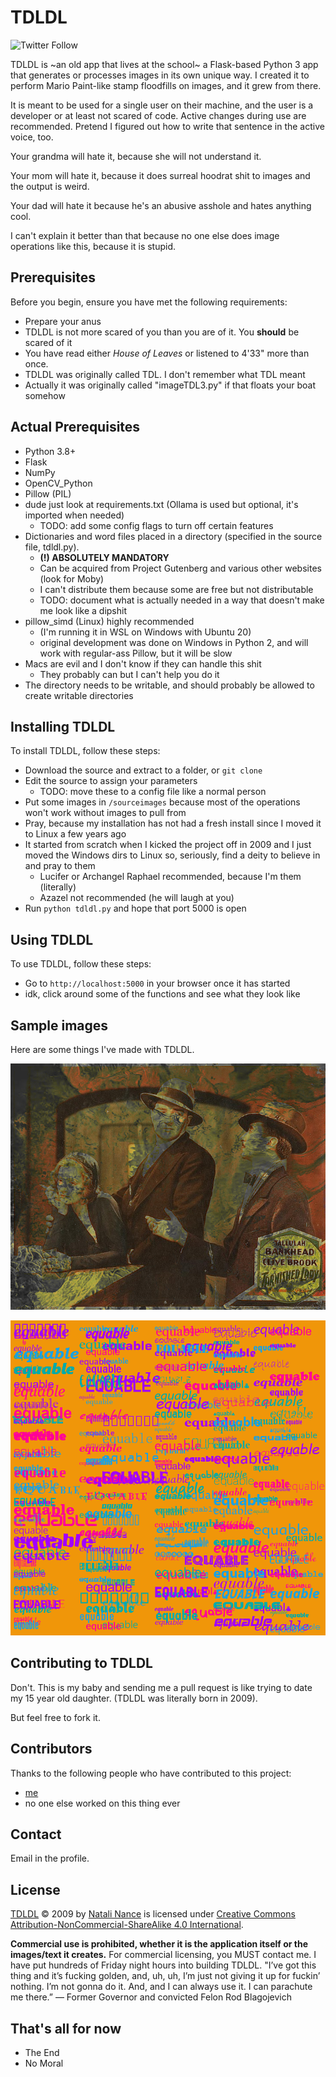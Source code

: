 # TDLDL

![Twitter Follow](https://img.shields.io/twitter/follow/natealism?style=social)

TDLDL is ~an old app that lives at the school~ a Flask-based Python 3 app that generates or processes images in its own unique way. I created it to perform Mario Paint-like stamp floodfills on images, and it grew from there.

It is meant to be used for a single user on their machine, and the user is a developer or at least not scared of code. Active changes during use are recommended. Pretend I figured out how to write that sentence in the active voice, too.

Your grandma will hate it, because she will not understand it.

Your mom will hate it, because it does surreal hoodrat shit to images and the output is weird.

Your dad will hate it because he's an abusive asshole and hates anything cool.

I can't explain it better than that because no one else does image operations like this, because it is stupid.

## Prerequisites

Before you begin, ensure you have met the following requirements:

* Prepare your anus
* TDLDL is not more scared of you than you are of it. You **should** be scared of it
* You have read either *House of Leaves* or listened to 4'33" more than once.
* TDLDL was originally called TDL. I don't remember what TDL meant
* Actually it was originally called "imageTDL3.py" if that floats your boat somehow

## Actual Prerequisites

* Python 3.8+
* Flask
* NumPy
* OpenCV_Python
* Pillow (PIL)
* dude just look at requirements.txt (Ollama is used but optional, it's imported when needed)
    * TODO: add some config flags to turn off certain features
* Dictionaries and word files placed in a directory (specified in the source file, tdldl.py).
    * __(!) ABSOLUTELY MANDATORY__
    * Can be acquired from Project Gutenberg and various other websites (look for Moby)
    * I can't distribute them because some are free but not distributable
    * TODO: document what is actually needed in a way that doesn't make me look like a dipshit
* pillow_simd (Linux) highly recommended
    * (I'm running it in WSL on Windows with Ubuntu 20)
    * original development was done on Windows in Python 2, and will work with regular-ass Pillow, but it will be slow
* Macs are evil and I don't know if they can handle this shit
    * They probably can but I can't help you do it
* The directory needs to be writable, and should probably be allowed to create writable directories

## Installing TDLDL

To install TDLDL, follow these steps:

* Download the source and extract to a folder, or `git clone`
* Edit the source to assign your parameters
    * TODO: move these to a config file like a normal person
* Put some images in `/sourceimages` because most of the operations won't work without images to pull from
* Pray, because my installation has not had a fresh install since I moved it to Linux a few years ago
* It started from scratch when I kicked the project off in 2009 and I just moved the Windows dirs to Linux so, seriously, find a deity to believe in and pray to them
    * Lucifer or Archangel Raphael recommended, because I'm them (literally)
    * Azazel not recommended (he will laugh at you)
* Run `python tdldl.py` and hope that port 5000 is open

## Using TDLDL

To use TDLDL, follow these steps:

* Go to `http://localhost:5000` in your browser once it has started
* idk, click around some of the functions and see what they look like

## Sample images

Here are some things I've made with TDLDL.

![public domain image that's been edited in ways I can't describe](./samples/mix2_public.png)

![a grid of "EQUABLE"](./samples/textGrid.png)

## Contributing to TDLDL

Don't. This is my baby and sending me a pull request is like trying to date my 15 year old daughter. (TDLDL was literally born in 2009).

But feel free to fork it.

## Contributors

Thanks to the following people who have contributed to this project:

* [me](https://github.com/npnance) 
* no one else worked on this thing ever

## Contact

Email in the profile.

## License

[TDLDL](https://github.com/npnance/TDLDL) © 2009 by [Natali Nance](https://github.com/npnance/) is licensed under [Creative Commons Attribution-NonCommercial-ShareAlike 4.0 International](https://creativecommons.org/licenses/by-nc-sa/4.0/).

**Commercial use is prohibited, whether it is the application itself or the images/text it creates.** For commercial licensing, you MUST contact me. I have put hundreds of Friday night hours into building TDLDL. "I’ve got this thing and it’s fucking golden, and, uh, uh, I’m just not giving it up for fuckin’ nothing. I’m not gonna do it. And, and I can always use it. I can parachute me there.” — Former Governor and convicted Felon Rod Blagojevich

## That's all for now

* The End
* No Moral